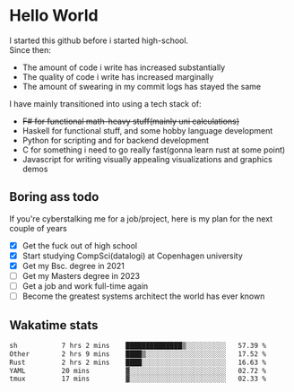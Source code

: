 # Hello World

I started this github before i started high-school.  
Since then:
- The amount of code i write has increased substantially
- The quality of code i write has increased marginally
- The amount of swearing in my commit logs has stayed the same

I have mainly transitioned into using a tech stack of:
- ~~F# for functional math-heavy stuff(mainly uni calculations)~~
- Haskell for functional stuff, and some hobby language development
- Python for scripting and for backend development
- C for something i need to go really fast(gonna learn rust at some point)
- Javascript for writing visually appealing visualizations and graphics demos

## Boring ass todo
If you're cyberstalking me for a job/project, here is my plan for the next couple of years
- [x] Get the fuck out of high school
- [x] Start studying CompSci(datalogi) at Copenhagen university
- [x] Get my Bsc. degree in 2021
- [ ] Get my Masters degree in 2023
- [ ] Get a job and work full-time again
- [ ] Become the greatest systems architect the world has ever known

## Wakatime stats
<!--START_SECTION:waka-->

```txt
sh           7 hrs 2 mins    ██████████████▒░░░░░░░░░░   57.39 %
Other        2 hrs 9 mins    ████▒░░░░░░░░░░░░░░░░░░░░   17.52 %
Rust         2 hrs 2 mins    ████░░░░░░░░░░░░░░░░░░░░░   16.63 %
YAML         20 mins         ▓░░░░░░░░░░░░░░░░░░░░░░░░   02.72 %
tmux         17 mins         ▓░░░░░░░░░░░░░░░░░░░░░░░░   02.33 %
```

<!--END_SECTION:waka-->
